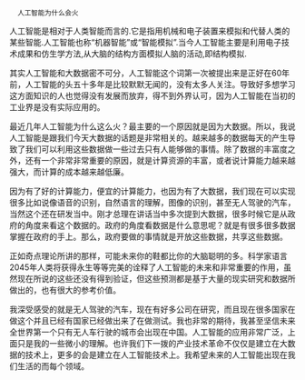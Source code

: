 
      人工智能为什么会火

人工智能是相对于人类智能而言的.它是指用机械和电子装置来模拟和代替人类的某些智能.人工智能也称“机器智能”或“智能模拟”.当今人工智能主要是利用电子技术成果和仿生学方法,从大脑的结构方面模拟人脑的活动,即结构模拟.

其实人工智能和大数据密不可分，人工智能这个词第一次被提出来是正好在60年前，人工智能的头五十多年是比较默默无闻的，没有太多人关注。导致好多想学习这方面知识的人也觉得没有发展而放弃，得不到外界认可，因为人工智能在当初的工业界是没有实际应用的。

最近几年人工智能为什么这么火？最主要的一个原因就是因为大数据。所以，我说人工智能是跟我们今天大数据的话题是非常相关的。越来越多的数据每天的产生导致了我们可以利用这些数据做一些过去只有人能够做的事情。除了数据的丰富度之外，还有一个非常非常重要的原因，就是计算资源的丰富，或者说计算能力越来越强大，而计算的成本越来越低廉。

因为有了好的计算能力，便宜的计算能力，也因为有了大数据，我们现在可以实现很多比如说像语音的识别，自然语言的理解，图像的识别，甚至无人驾驶的汽车，当然这个还在研发当中。刚才总理在讲话当中多次提到大数据，很多时候它是从政府的角度来看这个数据的。政府的角度看数据是什么意思呢？就是有很多很多数据掌握在政府的手上。那么，政府要做的事情就是开放这些数据，共享这些数据。

正如奇点理论所讲的那样，可能未来你的鞋都比你的大脑聪明的多。科学家语言2045年人类将获得永生等等完美的诠释了人工智能的未来和非常重要的作用，虽然现在所说的这些还没有得到验证，但这些预测都是基于大量的现实研究和数据所做出的，也有很大的参考价值。

我深受感受的就是无人驾驶的汽车，现在有好多公司在研究，而且现在很多国家在做这个并且已经有国家已经做出来了在做测试。我也非常的期待，我甚至坚信未来全世界第一个只有无人车行驶的城市会出现在中国。人工智能的应用非常广泛，上面只是我的一些微小的理解。也许我们下一拨的产业技术革命不仅仅是建立在大数据的技术上，更多的会是建立在人工智能技术上。我希望未来的人工智能出现在我们生活的而每个领域。
